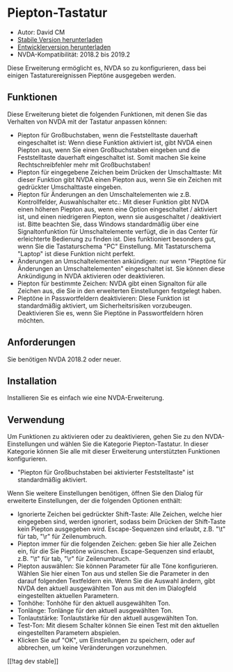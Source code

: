 # Piepton-Tastatur #

* Autor: David CM
* [Stabile Version herunterladen][1]
* [Entwicklerversion herunterladen][2]
* NVDA-Kompatibilität: 2018.2 bis 2019.2

Diese Erweiterung ermöglicht es, NVDA so zu konfigurieren, dass bei einigen
Tastaturereignissen Pieptöne ausgegeben werden.

## Funktionen

Diese Erweiterung bietet die folgenden Funktionen, mit denen Sie das
Verhalten von NVDA mit der Tastatur anpassen können:

* Piepton für Großbuchstaben, wenn die Feststelltaste dauerhaft
  eingeschaltet ist: Wenn diese Funktion aktiviert ist, gibt NVDA einen
  Piepton aus, wenn Sie einen Großbuchstaben eingeben und die Feststelltaste
  dauerhaft eingeschaltet ist. Somit machen Sie keine Rechtschreibfehler
  mehr mit Großbuchstaben!
* Piepton für eingegebene Zeichen beim Drücken der Umschalttaste: Mit dieser
  Funktion gibt NVDA einen Piepton aus, wenn Sie ein Zeichen mit gedrückter
  Umschalttaste eingeben.
* Piepton für Änderungen an den Umschaltelementen wie z.B. Kontrollfelder,
  Auswahlschalter etc.: Mit dieser Funktion gibt NVDA einen höheren Piepton
  aus, wenn eine Option eingeschaltet / aktiviert ist, und einen niedrigeren
  Piepton, wenn sie ausgeschaltet / deaktiviert ist. Bitte beachten Sie,
  dass Windows standardmäßig über eine Signaltonfunktion für
  Umschaltelemente verfügt, die in das Center für erleichterte Bedienung zu
  finden ist. Dies funktioniert besonders gut, wenn Sie die Tastaturschema
  "PC" Einstellung. Mit Tastaturschema "Laptop" ist diese Funktion nicht
  perfekt.
* Änderungen an Umschaltelementen ankündigen: nur wenn "Pieptöne für
  Änderungen an Umschaltelementen" eingeschaltet ist. Sie können diese
  Ankündigung in NVDA aktivieren oder deaktivieren.
* Piepton für bestimmte Zeichen: NVDA gibt einen Signalton für alle Zeichen
  aus, die Sie in den erweiterten Einstellungen festgelegt haben.
* Pieptöne in Passwortfeldern deaktivieren: Diese Funktion ist standardmäßig
  aktiviert, um Sicherheitsrisiken vorzubeugen. Deaktivieren Sie es, wenn
  Sie Pieptöne in Passwortfeldern hören möchten.

## Anforderungen

Sie benötigen NVDA 2018.2 oder neuer.

## Installation

Installieren Sie es einfach wie eine NVDA-Erweiterung.

## Verwendung

Um Funktionen zu aktivieren oder zu deaktivieren, gehen Sie zu den NVDA-Einstellungen und wählen Sie die Kategorie Piepton-Tastatur. In dieser Kategorie können Sie alle mit dieser Erweiterung unterstützten Funktionen konfigurieren.  

* "Piepton für Großbuchstaben bei aktivierter Feststelltaste" ist
  standardmäßig aktiviert.

Wenn Sie weitere Einstellungen benötigen, öffnen Sie den Dialog für
erweiterte Einstellungen, der die folgenden Optionen enthält:

* Ignorierte Zeichen bei gedrückter Shift-Taste: Alle Zeichen, welche hier
  eingegeben sind, werden ignoriert, sodass beim Drücken der Shift-Taste
  kein Piepton ausgegeben wird. Escape-Sequenzen sind erlaubt, z.B. "\t" für
  tab, "\r" für Zeilenumbruch.
* Piepton immer für die folgenden Zeichen: geben Sie hier alle Zeichen ein,
  für die Sie Pieptöne wünschen. Escape-Sequenzen sind erlaubt, z.B. "\t"
  für tab, "\r" für Zeilenumbruch.
* Piepton auswählen: Sie können Parameter für alle Töne
  konfigurieren. Wählen Sie hier einen Ton aus und stellen Sie die Parameter
  in den darauf folgenden Textfeldern ein. Wenn Sie die Auswahl ändern, gibt
  NVDA den aktuell ausgewählten Ton aus mit den im Dialogfeld eingestellten
  aktuellen Parametern.
* Tonhöhe: Tonhöhe für den aktuell ausgewählten Ton.
* Tonlänge: Tonlänge für den aktuell ausgewählten Ton.
* Tonlautstärke: Tonlautstärke für den aktuell ausgewählten Ton.
* Test-Ton: Mit diesem Schalter können Sie einen Test mit den aktuellen
  eingestellten Parametern abspielen.
* Klicken Sie auf "OK", um Einstellungen zu speichern, oder auf abbrechen,
  um keine Veränderungen vorzunehmen.

[[!tag dev stable]]

[1]: https://addons.nvda-project.org/files/get.php?file=beepkeyboard

[2]: https://addons.nvda-project.org/files/get.php?file=beepkeyboard
